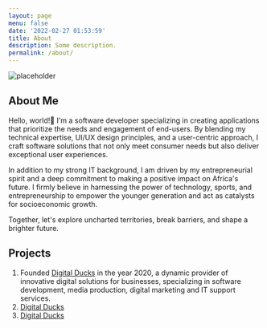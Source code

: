 ```yaml
---
layout: page
menu: false
date: '2022-02-27 01:53:59'
title: About
description: Some description.
permalink: /about/
---
```


![placeholder](https://placehold.it/800x400 "Large example image")

## About Me

Hello, world!👋 I'm a software developer specializing in creating applications that prioritize the needs and engagement of end-users. By blending my technical expertise, UI/UX design principles, and a user-centric approach, I craft software solutions that not only meet consumer needs but also deliver exceptional user experiences.

In addition to my strong IT background, I am driven by my entrepreneurial spirit and a deep commitment to making a positive impact on Africa's future. I firmly believe in harnessing the power of technology, sports, and entrepreneurship to empower the younger generation and act as catalysts for socioeconomic growth.

Together, let's explore uncharted territories, break barriers, and shape a brighter future.

## Projects

1. Founded [Digital Ducks](https://www.digitalducks.co.ke) in the year 2020, a dynamic provider of innovative digital solutions for businesses, specializing in software development, media production, digital marketing and IT support services.
2. [Digital Ducks](https://www.digitalducks.co.ke)
3. [Digital Ducks](https://www.digitalducks.co.ke)
